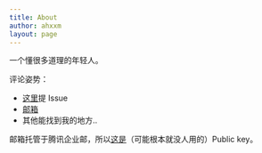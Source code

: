 ```yaml
---
title: About
author: ahxxm
layout: page
---
```

一个懂很多道理的年轻人。

评论姿势：

- [这里](https://github.com/ahxxm/ahxxm.github.io)提 Issue
- [邮箱](mailto:i@ahxxm.com)
- 其他能找到我的地方..

邮箱托管于腾讯企业邮，所以[这是](https://github.com/ahxxm/public-key)（可能根本就没人用的）Public key。
